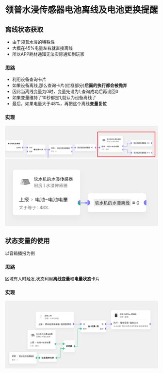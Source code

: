 # 领普水浸传感器电池离线及电池更换提醒
## 离线状态获取
- 由于领普水浸的特殊性
- 大概在45%电量左右就直接离线
- 所以APP耗材通知无法实际通知到玩家
### 思路
- 利用设备查询卡片
- 如果设备离线,那么查询卡片(红框部分)**后面的执行都会被抛弃**
- 因此当离线变量为0时，变量先设为1,查询成功后再设回0
- 如果变量维持了10秒都是1,就认为设备离线了
- 最后，如果电量大于48%，再把这个离线**变量复位**
### 实现
![循环查询](img.png)
![离线复位](img_3.png)
## 状态变量的使用
以音箱播报为例
### 思路
区域有人时触发,状态利用**离线变量**和**电量状态**卡片
### 实现
![img_2.png](img_2.png)